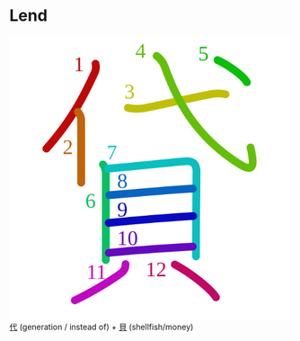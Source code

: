 # Lend
![8cb8](Kanji/kanji-colorize/8cb8.svg)
[代](Vocabulary/代.md) (generation / instead of) + [貝](Kanji/kanji-dict/貝.md) (shellfish/money) 